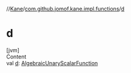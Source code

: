 //[Kane](../index.md)/[com.github.jomof.kane.impl.functions](index.md)/[d](d.md)



# d  
[jvm]  
Content  
val [d](d.md): [AlgebraicUnaryScalarFunction](-algebraic-unary-scalar-function/index.md)  




